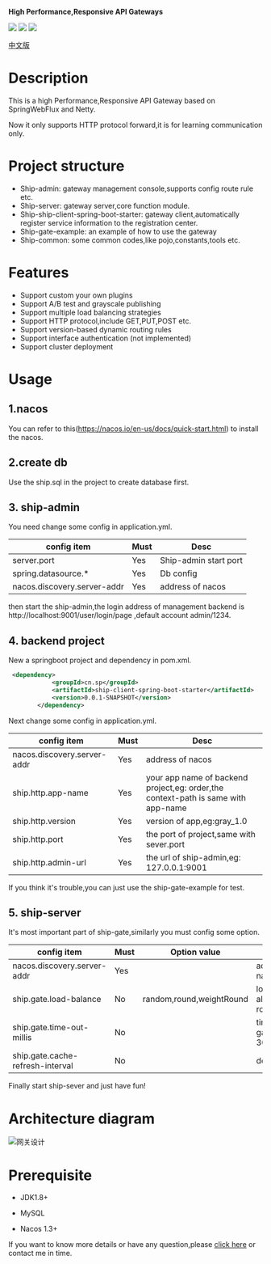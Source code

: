 **High Performance,Responsive API Gateways**

![](https://img.shields.io/github/stars/2YSP/ship-gate.svg)
![](https://img.shields.io/github/forks/2YSP/ship-gate.svg)
![](https://img.shields.io/github/release/2YSP/ship-gate.svg)

<a href="https://github.com/2YSP/ship-gate/blob/master/README_CN.MD">中文版</a>
# Description

This is a  high Performance,Responsive API Gateway based on SpringWebFlux and Netty.

Now it only supports HTTP protocol forward,it is for learning communication only.

# Project structure

- Ship-admin: gateway management console,supports config route rule etc.
- Ship-server: gateway server,core function module.
- Ship-ship-client-spring-boot-starter: gateway client,automatically register service information to the registration center.
- Ship-gate-example: an example of how to use the gateway
- Ship-common: some common codes,like pojo,constants,tools etc.

# Features

- Support custom your own plugins
- Support A/B test and grayscale publishing
- Support multiple load balancing strategies
- Support HTTP protocol,include GET,PUT,POST etc.
- Support version-based dynamic routing rules
- Support interface authentication (not implemented)
- Support cluster deployment
# Usage

## 1.nacos

You can refer to this(https://nacos.io/en-us/docs/quick-start.html) to install the nacos.

## 2.create db

Use the ship.sql in the project to create database first.

## 3. ship-admin

You need change some config in application.yml.

| config item                 | Must | Desc                         |
| --------------------------- | ---- | ---------------------------- |
| server.port                 | Yes  | Ship-admin start port        |
| spring.datasource.*         | Yes  | Db config                    |
| nacos.discovery.server-addr | Yes  | address of nacos             |

then start the ship-admin,the login address of management backend  is http://localhost:9001/user/login/page ,default account  admin/1234.

## 4. backend project

New a springboot project and dependency in pom.xml.

```xml
 <dependency>
            <groupId>cn.sp</groupId>
            <artifactId>ship-client-spring-boot-starter</artifactId>
            <version>0.0.1-SNAPSHOT</version>
        </dependency>
```

Next change some config in application.yml.

| config item                 | Must | Desc                                                         |
| --------------------------- | ---- | ------------------------------------------------------------ |
| nacos.discovery.server-addr | Yes  | address of nacos                                             |
| ship.http.app-name          | Yes  | your app name of backend project,eg: order,the context-path is same with app-name|
| ship.http.version           | Yes  | version of app,eg:gray_1.0                                   |
| ship.http.port              | Yes  | the port of project,same with sever.port                     |
| ship.http.admin-url         | Yes  | the url of ship-admin,eg: 127.0.0.1:9001                     |

If you think it's trouble,you can just use the ship-gate-example for test.

## 5. ship-server

It's most important part of ship-gate,similarly you must config some option.

| config item                      | Must | Option value             | Desc                                      |
| -------------------------------- | ---- | ------------------------ | ----------------------------------------- |
| nacos.discovery.server-addr      | Yes  |                          | address of nacos                          |
| ship.gate.load-balance           | No   | random,round,weightRound | load balance algorithm,default round      |
| ship.gate.time-out-millis        | No   |                          | time out millis of gateway,default 3000ms |
| ship.gate.cache-refresh-interval | No   |                          | default 10s                               |

Finally start ship-sever and just have fun!



# Architecture diagram

![网关设计](http://wwww.2ysp.top/gateway.png)

# Prerequisite

- JDK1.8+

- MySQL

- Nacos 1.3+

  

If you want to know more details or have any question,please [click here](https://www.cnblogs.com/2YSP/p/14223892.html) or contact me in time.

  





